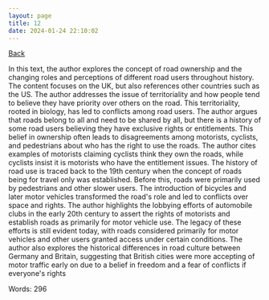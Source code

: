 ```yaml
---
layout: page
title: 12
date: 2024-01-24 22:10:02
---
```


[Back](./)


In this text, the author explores the concept of road ownership and the changing roles and perceptions of different road users throughout history. The content focuses on the UK, but also references other countries such as the US. The author addresses the issue of territoriality and how people tend to believe they have priority over others on the road. This territoriality, rooted in biology, has led to conflicts among road users. The author argues that roads belong to all and need to be shared by all, but there is a history of some road users believing they have exclusive rights or entitlements. This belief in ownership often leads to disagreements among motorists, cyclists, and pedestrians about who has the right to use the roads. The author cites examples of motorists claiming cyclists think they own the roads, while cyclists insist it is motorists who have the entitlement issues. The history of road use is traced back to the 19th century when the concept of roads being for travel only was established. Before this, roads were primarily used by pedestrians and other slower users. The introduction of bicycles and later motor vehicles transformed the road's role and led to conflicts over space and rights. The author highlights the lobbying efforts of automobile clubs in the early 20th century to assert the rights of motorists and establish roads as primarily for motor vehicle use. The legacy of these efforts is still evident today, with roads considered primarily for motor vehicles and other users granted access under certain conditions. The author also explores the historical differences in road culture between Germany and Britain, suggesting that British cities were more accepting of motor traffic early on due to a belief in freedom and a fear of conflicts if everyone's rights

Words: 296